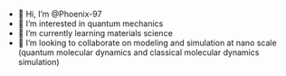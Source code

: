 - 👋 Hi, I’m @Phoenix-97
- 👀 I’m interested in quantum mechanics
- 🌱 I’m currently learning materials science
- 💞️ I’m looking to collaborate on modeling and simulation at nano scale (quantum molecular dynamics and classical molecular dynamics simulation)
